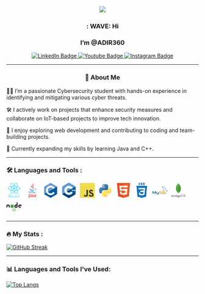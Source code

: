   <div id="header" align="center">
  <img src="https://i.giphy.com/media/v1.Y2lkPTc5MGI3NjExcXlxcmFtMDBmcnNzMms3Z292ODNkbjh3cmgxOXp2OGZibzJqaDJtMCZlcD12MV9pbnRlcm5hbF9naWZfYnlfaWQmY3Q9Zw/ASd0Ukj0y3qMM/giphy.gif" width="100vh"/> </div>
  <div align="center">

### : WAVE: Hi
### I’m @ADIR360

</div >
  <div id="badges" align="center">
  <a href="https://www.linkedin.com/in/arush-dubey-358840244/">
    <img src="https://img.shields.io/badge/LinkedIn-blue?style=for-the-badge&logo=linkedin&logoColor=white" alt="LinkedIn Badge"/>
  </a>
  <a href="https://www.youtube.com/@arushdubey6670">
    <img src="https://img.shields.io/badge/YouTube-red?style=for-the-badge&logo=youtube&logoColor=white" alt="Youtube Badge"/>
  </a>
  <a href="https://www.instagram.com/arushdubey360/">
    <img src="https://img.shields.io/badge/Instagram-pink?style=for-the-badge&logo=instagram&logoColor=white" alt="Instagram Badge"/>
  </a>
</div>

---
<div align="center">

### :wave: About Me

</div>


👨‍💻 I’m a passionate Cybersecurity student with hands-on experience in identifying and mitigating various cyber threats.

:hammer_and_wrench: I actively work on projects that enhance security measures and collaborate on IoT-based projects to improve tech innovation.

:eyes: I enjoy exploring web development and contributing to coding and team-building projects.

:seedling: Currently expanding my skills by learning Java and C++.


---

### :hammer_and_wrench: Languages and Tools :
<div>
  <img src="https://github.com/devicons/devicon/blob/master/icons/react/react-original-wordmark.svg" title="React" alt="React" width="40" height="40"/>&nbsp;
  <img src="https://github.com/devicons/devicon/blob/master/icons/java/java-original-wordmark.svg" title="Java" alt="Java" width="40" height="40"/>&nbsp;
  <img src="https://github.com/devicons/devicon/blob/master/icons/c/c-original.svg" title="C" alt="C" width="40" height="40"/>&nbsp;
  <img src="https://github.com/devicons/devicon/blob/master/icons/cplusplus/cplusplus-original.svg" title="C++" alt="C++" width="40" height="40"/>&nbsp;
  <img src="https://github.com/devicons/devicon/blob/master/icons/javascript/javascript-original.svg" title="JavaScript" alt="JavaScript" width="40" height="40"/>&nbsp;
  <img src="https://github.com/devicons/devicon/blob/master/icons/python/python-original.svg" title="Python" alt="Python" width="40" height="40"/>&nbsp;
  <img src="https://github.com/devicons/devicon/blob/master/icons/html5/html5-original.svg" title="HTML5" alt="HTML" width="40" height="40"/>&nbsp;
  <img src="https://github.com/devicons/devicon/blob/master/icons/css3/css3-plain-wordmark.svg" title="CSS3" alt="CSS" width="40" height="40"/>&nbsp;
  <img src="https://github.com/devicons/devicon/blob/master/icons/mysql/mysql-original-wordmark.svg" title="MySQL" alt="MySQL" width="40" height="40"/>&nbsp;
  <img src="https://github.com/devicons/devicon/blob/master/icons/mongodb/mongodb-original-wordmark.svg" title="MongoDB" alt="MongoDB" width="40" height="40"/>&nbsp;
  <img src="https://github.com/devicons/devicon/blob/master/icons/nodejs/nodejs-original-wordmark.svg" title="NodeJS" alt="NodeJS" width="40" height="40"/>&nbsp;
</div>

---

### :fire: My Stats :
[![GitHub Streak](http://github-readme-streak-stats.herokuapp.com?user=ADIR360&theme=dark&background=000000)](https://git.io/streak-stats)

---

### :bar_chart: Languages and Tools I've Used:

[![Top Langs](https://github-readme-stats.vercel.app/api/top-langs/?username=ADIR360&layout=compact&theme=vision-friendly-dark)](https://github.com/ADIR360/github-readme-stats)

<!---
ADIR360/ADIR360 is a ✨ special ✨ repository because its `README.md` (this file) appears on your GitHub profile.
You can click the Preview link to take a look at your changes.
--->

